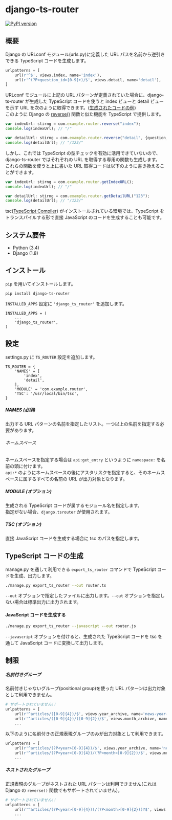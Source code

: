 django-ts-router
=====================

[![PyPI version](https://badge.fury.io/py/django-ts-router.svg)](http://badge.fury.io/py/django-ts-router)

## 概要

Django の URLconf モジュール(urls.py)に定義した URL パスを名前から逆引きできる TypeScript コードを生成します。

```py
urlpatterns = [
    url(r'^$', views.index, name='index'),
    url(r'^(?P<question_id>[0-9]+)/$', views.detail, name='detail'),
]
```

URLconf モジュールに上記の URL パターンが定義されていた場合に、django-ts-router が生成した TypeScript コードを使うと
index ビューと detail ビューを示す URL を次のように取得できます。([生成されたコードの例](https://github.com/strippers/django-ts-router/wiki/Example-of-Generated-Code))<br>
このように Django の [reverse()](https://docs.djangoproject.com/en/1.8/ref/urlresolvers/#reverse) 関数と似た機能を TypeScript で提供します。

```ts
var indexUrl: stirng = com.example.router.reverse("index");
console.log(indexUrl); // "/"

var detailUrl: stirng = com.example.router.reverse("detail", {question_id: "123"});
console.log(detailUrl); // "/123/"
```

しかし、これでは TypeScript の型チェックを有効に活用できていないので、django-ts-router ではそれぞれの URL を取得する専用の関数も生成します。<br>
これらの関数を使うと上に書いた URL 取得コードは以下のように書き換えることができます。

```ts
var indexUrl: stirng = com.example.router.getIndexURL();
console.log(indexUrl); // "/"

var detailUrl: stirng = com.example.router.getDetailURL("123");
console.log(detailUrl); // "/123/"
```

tsc([TypeScript Compiler](http://www.typescriptlang.org/)) がインストールされている環境では、TypeScript をトランスパイルする形で直接 JavaScript のコードを生成することも可能です。


## システム要件

* Python (3.4)
* Django (1.8)

## インストール

`pip` を用いてインストールします。

    pip install django-ts-router

`INSTALLED_APPS` 設定に `'django_ts_router'` を追加します。

    INSTALLED_APPS = (
        ...
        'django_ts_router',
    )

## 設定

settings.py に `TS_ROUTER` 設定を追加します。

    TS_ROUTER = {
        'NAMES' = [
            'index',
            'detail',
        ],
        'MODULE' = 'com.example.router',
        'TSC': '/usr/local/bin/tsc',
    }

##### NAMES (必須)

出力する URL パターンの名前を指定したリスト。一つ以上の名前を指定する必要があります。

###### ネームスペース
ネームスペースを指定する場合は `api:get_entry` というように `namespace:` を名前の頭に付けます。<br>
`api:*` のようにネームスペースの後にアスタリスクを指定すると、そのネームスペースに属するすべての名前の URL が出力対象となります。

##### MODULE (オプション)

生成される TypeScript コードが属するモジュール名を指定します。<br>
指定がない場合、`django.tsrouter` が使用されます。

##### TSC (オプション)

直接 JavaScript コードを生成する場合に tsc のパスを指定します。


## TypeScript コードの生成

manage.py を通して利用できる `export_ts_router` コマンドで TypeScript コードを生成、出力します。

```sh
./manage.py export_ts_router --out router.ts
```

`--out` オプションで指定したファイルに出力します。`--out` オプションを指定しない場合は標準出力に出力されます。

#### JavaScript コードを生成する

```sh
./manage.py export_ts_router --javascript --out router.js
```

`--javascript` オプションを付けると、生成された TypeScript コードを tsc を通して JavaScript コードに変換して出力します。


## 制限

##### 名前付きグループ


名前付きじゃないグループ(positional group)を使った URL パターンは出力対象として利用できません。

```py
# サポートされていません!!
urlpatterns = [
    url(r'^articles/([0-9]{4})/$', views.year_archive, name='news-year-archive'),
    url(r'^articles/([0-9]{4})/([0-9]{2})/$', views.month_archive, name='news-month-archive'),
    ...
```

以下のように名前付きの正規表現グループのみが出力対象として利用できます。

```py
urlpatterns = [
    url(r'^articles/(?P<year>[0-9]{4})/$', views.year_archive, name='news-year-archive'),
    url(r'^articles/(?P<year>[0-9]{4})/(?P<month>[0-9]{2})/$', views.month_archive, name='news-month-archive'),
    ...
```

##### ネストされたグループ

正規表現のグループがネストされた URL パターンは利用できません(これは Django の `reverse()` 関数でもサポートされていません)。

```py
# サポートされていません!!
urlpatterns = [
    url(r'^articles/(?P<year>[0-9]{4})(/(?P<month>[0-9]{2}))?$', views.archive, name='archive')
    ...
```